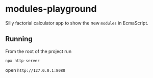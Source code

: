 # modules-playground

Silly factorial calculator app to show the new `modules` in EcmaScript.


## Running

From the root of the project run

```shell
npx http-server
```

open `http://127.0.0.1:8080`
